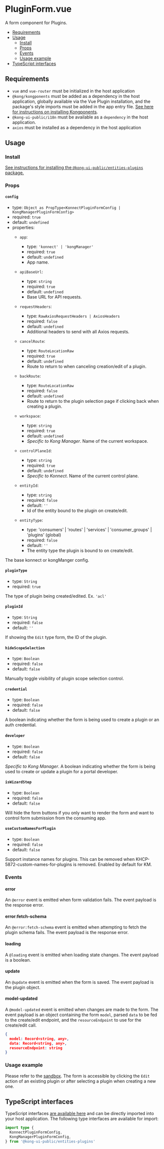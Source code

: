 # PluginForm.vue

A form component for Plugins.

- [Requirements](#requirements)
- [Usage](#usage)
  - [Install](#install)
  - [Props](#props)
  - [Events](#events)
  - [Usage example](#usage-example)
- [TypeScript interfaces](#typescript-interfaces)

## Requirements

- `vue` and `vue-router` must be initialized in the host application
- `@kong/kongponents` must be added as a dependency in the host application, globally available via the Vue Plugin installation, and the package's style imports must be added in the app entry file. [See here for instructions on installing Kongponents](https://kongponents.konghq.com/#globally-install-all-kongponents).
- `@kong-ui-public/i18n` must be available as a `dependency` in the host application.
- `axios` must be installed as a dependency in the host application

## Usage

### Install

[See instructions for installing the `@kong-ui-public/entities-plugins` package.](../README.md#install)

### Props

#### `config`

- type: `Object as PropType<KonnectPluginFormConfig | KongManagerPluginFormConfig>`
- required: `true`
- default: `undefined`
- properties:
  - `app`:
    - type: `'konnect' | 'kongManager'`
    - required: `true`
    - default: `undefined`
    - App name.

  - `apiBaseUrl`:
    - type: `string`
    - required: `true`
    - default: `undefined`
    - Base URL for API requests.

  - `requestHeaders`:
    - type: `RawAxiosRequestHeaders | AxiosHeaders`
    - required: `false`
    - default: `undefined`
    - Additional headers to send with all Axios requests.

  - `cancelRoute`:
    - type: `RouteLocationRaw`
    - required: `true`
    - default: `undefined`
    - Route to return to when canceling creation/edit of a plugin.

  - `backRoute`:
    - type: `RouteLocationRaw`
    - required: `false`
    - default: `undefined`
    - Route to return to the plugin selection page if clicking back when creating a plugin.

  - `workspace`:
    - type: `string`
    - required: `true`
    - default: `undefined`
    - *Specific to Kong Manager*. Name of the current workspace.

  - `controlPlaneId`:
    - type: `string`
    - required: `true`
    - default: `undefined`
    - *Specific to Konnect*. Name of the current control plane.

  - `entityId`:
    - type: `string`
    - required: `false`
    - default: `''`
    - Id of the entity bound to the plugin on create/edit.

  - `entityType`:
    - type: 'consumers' | 'routes' | 'services' | 'consumer_groups' | 'plugins' (global)
    - required: `false`
    - default: `''`
    - The entity type the plugin is bound to on create/edit.

The base konnect or kongManger config.

#### `pluginType`

- type: `String`
- required: `true`

The type of plugin being created/edited.
Ex. `'acl'`

#### `pluginId`

- type: `String`
- required: `false`
- default: `''`

If showing the `Edit` type form, the ID of the plugin.

#### `hideScopeSelection`

- type: `Boolean`
- required: `false`
- default: `false`

Manually toggle visibility of plugin scope selection control.

#### `credential`

- type: `Boolean`
- required: `false`
- default: `false`

A boolean indicating whether the form is being used to create a plugin or an auth credential.

#### `developer`

- type: `Boolean`
- required: `false`
- default: `false`

*Specific to Kong Manager*. A boolean indicating whether the form is being used to create or update a plugin for a portal developer.

#### `isWizardStep`

- type: `Boolean`
- required: `false`
- default: `false`

Will hide the form buttons if you only want to render the form and want to control form submission from the consuming app.

#### `useCustomNamesForPlugin`

- type: `Boolean`
- required: `false`
- default: `false`

Support instance names for plugins. This can be removed when KHCP-5872-custom-names-for-plugins is removed. Enabled by default for KM.

### Events

#### error

An `@error` event is emitted when form validation fails. The event payload is the response error.

#### error:fetch-schema

An `@error:fetch-schema` event is emitted when attempting to fetch the plugin schema fails. The event payload is the response error.

#### loading

A `@loading` event is emitted when loading state changes. The event payload is a boolean.

#### update

An `@update` event is emitted when the form is saved. The event payload is the plugin object.

#### model-updated

A `@model-updated` event is emitted when changes are made to the form. The event payload is an object containing the form `model`, parsed `data` to be fed to the create/edit endpoint, and the `resourceEndpoint` to use for the create/edit call.

```json
{
  model: Record<string, any>,
  data: Record<string, any>,
  resourceEndpoint: string
}
```

### Usage example

Please refer to the [sandbox](../sandbox/pages/PluginListPage.vue). The form is accessible by clicking the `Edit` action of an existing plugin or after selecting a plugin when creating a new one.

## TypeScript interfaces

TypeScript interfaces [are available here](https://github.com/Kong/public-ui-components/blob/main/packages/entities/entities-plugins/src/types/plugin-form.ts) and can be directly imported into your host application. The following type interfaces are available for import:

```ts
import type {
  KonnectPluginFormConfig,
  KongManagerPluginFormConfig,
} from '@kong-ui-public/entities-plugins'
```
